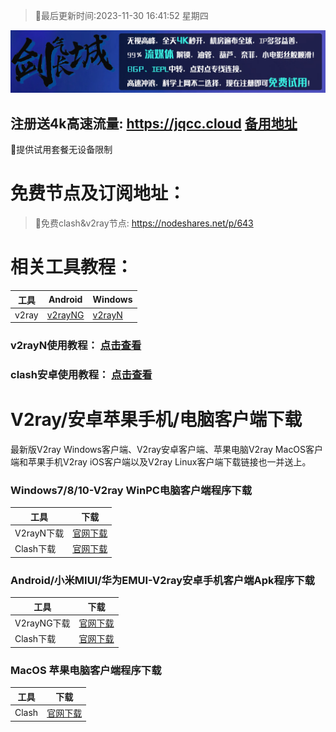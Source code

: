 >🚀最后更新时间:2023-11-30 16:41:52 星期四

![This is an image](./sqgw.jpg)

## 注册送4k高速流量: https://jqcc.cloud [备用地址](https://pub.jqgroups.org/)

🚀提供试用套餐无设备限制
                        

# 免费节点及订阅地址： 


>🚀免费clash&v2ray节点: https://nodeshares.net/p/643


# 相关工具教程：

| 工具 | Android | Windows |
| ------------- | ------------- | ------------- |
| v2ray | [v2rayNG](https://github.com/2dust/v2rayNG/releases/download/1.6.28/v2rayNG_1.6.28_arm64-v8a.apk) | [v2rayN](https://github.com/2dust/v2rayN/releases/download/3.27/v2rayN-Core.zip) |

### v2rayN使用教程： [点击查看](https://nodeshares.net/p/83)
### clash安卓使用教程： [点击查看](https://nodeshares.net/p/90)

# V2ray/安卓苹果手机/电脑客户端下载
最新版V2ray Windows客户端、V2ray安卓客户端、苹果电脑V2ray MacOS客户端和苹果手机V2ray iOS客户端以及V2ray Linux客户端下载链接也一并送上。

### Windows7/8/10-V2ray WinPC电脑客户端程序下载

| 工具 | 下载 |
| ------------- | ------------- |
| V2rayN下载 | [官网下载](https://github.com/2dust/v2rayN/releases) | 
| Clash下载 | [官网下载](https://horizonbirth.lanzoum.com/i15pP0s43bda) | 

### Android/小米MIUI/华为EMUI-V2ray安卓手机客户端Apk程序下载

| 工具 | 下载 |
| ------------- | ------------- |
| V2rayNG下载 | [官网下载](https://github.com/2dust/v2rayNG/releases) | 
| Clash下载 | [官网下载](https://horizonbirth.lanzoum.com/iqDHh1cr9gab) | 


### MacOS 苹果电脑客户端程序下载

| 工具 | 下载 |
| ------------- | ------------- |
| Clash | [官网下载](https://horizonbirth.lanzoum.com/in0Nu0s4p9ah) | 


